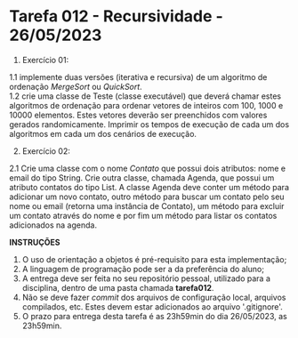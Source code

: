 # Tarefa 012 - Recursividade - 26/05/2023

1. Exercício 01:

1.1 implemente duas versões (iterativa e recursiva) de um algoritmo de ordenação _MergeSort_ ou _QuickSort_.  
1.2 crie uma classe de Teste (classe executável) que deverá chamar estes algoritmos de ordenação para ordenar vetores de inteiros com 100, 1000 e 10000 elementos. Estes vetores deverão ser preenchidos com valores gerados randomicamente. Imprimir os tempos de execução de cada um dos algoritmos em cada um dos cenários de execução.

2. Exercício 02:

2.1 Crie uma classe com o nome _Contato_ que possui dois atributos: nome e email do tipo String. Crie outra classe, chamada Agenda, que possui um atributo contatos do tipo List<Contato>. A classe Agenda deve conter um método para adicionar um novo contato, outro método para buscar um contato pelo seu nome ou email (retorna uma instância de Contato), um método para excluir um contato através do nome e por fim um método para listar os contatos adicionados na agenda.

**INSTRUÇÕES**
1. O uso de orientação a objetos é pré-requisito para esta implementação;
2. A linguagem de programação pode ser a da preferência do aluno;
3. A entrega deve ser feita no seu repositório pessoal, utilizado para a disciplina, dentro de uma pasta chamada **tarefa012**.
4. Não se deve fazer _commit_ dos arquivos de configuração local, arquivos compilados, etc. Estes devem estar adicionados ao arquivo '.gitignore'.
5. O prazo para entrega desta tarefa é as 23h59min do dia 26/05/2023, as 23h59min.
